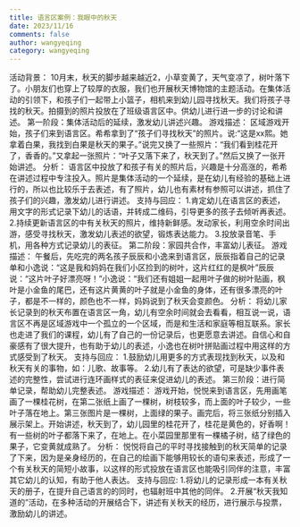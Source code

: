 ```yaml
---
title: 语言区案例：我眼中的秋天
date: 2023/11/16
comments: false
author: wangyeqing
category: wangyeqing
---
```

活动背景：
10月末，秋天的脚步越来越近2，小草变黄了，天气变凉了，树叶落下了。小朋友们也穿上了较厚的衣服，我们也开展秋天博物馆的主题活动。在集体活动的引领下，和孩子们一起带上小篮子，相机来到幼儿园寻找秋天。我们将孩子寻找的秋天。拍摄到的照片投放在了班级语言区中。供幼儿进行进一步的讨论和讲述。
第一阶段：集体活动后的延续，激发幼儿讲述兴趣。
游戏描述：
区域游戏开始，孩子们来到语言区。希希拿到了“孩子们寻找秋天”的照片。说:“这是xx熙。她拿着白果，我找到白果是秋天的果子。”说完又换了一些照片：“我们看到桂花开了，香香的。”又拿起一张照片：“叶子又落下来了，秋天到了。”然后又换了一张开始讲述。
分析：
语言区中投放了和孩子有关的照片后，兴趣是十分高涨的，希希在讲述过程中专注投入。照片是集体活动的一个延续，是在幼儿有经验的基础上进行的，所以也比较乐于去表述，有了照片，幼儿也有素材有参照可以讲述，抓住了孩子们的兴趣，激发幼儿进行讲述。
支持与回应：
1.肯定幼儿在语言区的表述，用文字的形式记录下幼儿的话语，并转成二维码，引导更多的孩子去倾听再表述。
2.持续更新语言区的中有关秋天的照片，维持新鲜感。发动家长，利用空余时间出游，感受寻找秋天，激发幼儿表述的欲望，锻炼表达能力。
3.投放录音笔、手机，用各种方式记录幼儿的表征。
 第二阶段：家园共合作，丰富幼儿表征。
 游戏描述：
午餐后，先吃完的两名孩子辰辰和小逸来到语言区，辰辰指着自己的记录单和小逸说：“这是我和妈妈在我们小区捡到的树叶，这片红红的是枫叶”辰辰说：“这片叶子好漂亮呀！”小逸说：“我们还有姐姐一起用叶子做的树叶贴画，枫叶是小金鱼的尾巴，还有这片黄黄的叶子就是小金鱼的身体，还有很多漂亮的叶子，都是不一样的，颜色也不一样，妈妈说到了秋天会变颜色。
分析：
将幼儿家长记录到的秋天布置在语言区一角，幼儿有空余时间就会去看看，相互说一说，语言区不再是区域游戏中一个孤立的一个区域，而是和生活和家庭等相互联系。家长也走进了我们的课程，幼儿有了自己的一份记录后，也更愿意去讲述。自信心和自豪感有了很大提升，也有助于幼儿的表述，小逸也在树叶拼贴画过程中用这样的方式感受到了秋天。
支持与回应：
1.鼓励幼儿用更多的方式表现找到秋天，以及和秋天有关的事物，如：儿歌、故事等。
2.幼儿有了表达的欲望，可是缺少事件表述的完整性，尝试进行连环画样式的表征来促进幼儿的表述。
第三阶段：进行简单记录，帮助幼儿完整表述。
游戏描述：
游戏开始，悦悦来到语言区，先用画笔画了一棵桂花树，在第二张纸上画了一棵树，树枝较多，而上面的叶子较少，一些叶子落在地上。第三张图片是一棵树，上面绿的果子。画完后，将三张纸分别插入展示架上。开始讲述，秋天到了，幼儿园里的桂花开了，桂花是黄色的，好香啊！有一些树的叶子都落下来了，在地上。在小菜园里那里有一棵橘子树，结了绿色的果子，它变黄就成熟了。
分析：
悦悦将自己的平时寻找接触到的秋天简单的记录了下来，因为是亲身经历的，在自己的绘画下能够用较长的语句来表述，形成了一个有关秋天的简短小故事，以这样的形式投放在语言区也能吸引同伴的注意，丰富其它幼儿的认知，有助于他人表达。
支持与回应:
1.将幼儿的记录形成一本有关秋天的册子，在提升自己语言的的同时，也辐射班中其他的同伴。
2.开展“秋天我知道的”活动，在多种活动的开展结合下，讲述有关秋天的经历，进行展示与投票，激励幼儿的讲述。
